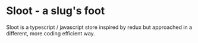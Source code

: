 # Sloot - a slug's foot

Sloot is a typescript / javascript store inspired by redux but approached in a different, more coding efficient way.

